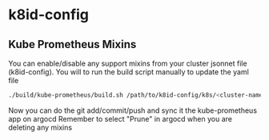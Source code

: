 # k8id-config


## Kube Prometheus Mixins

You can enable/disable any support mixins from your cluster jsonnet file (k8id-config).
You will to run the build script manually to update the yaml file

```sh
./build/kube-prometheus/build.sh /path/to/k8id-config/k8s/<cluster-name>
```

Now you can do the git add/commit/push and sync it the kube-prometheus app on argocd
Remember to select "Prune" in argocd when you are deleting any mixins

